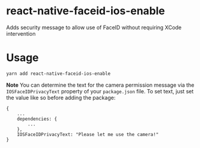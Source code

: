 # react-native-faceid-ios-enable

Adds security message to allow use of FaceID without requiring XCode intervention

# Usage

```bash
yarn add react-native-faceid-ios-enable
```

**Note** You can determine the text for the camera permission message via the `IOSFaceIDPrivacyText` property of your `package.json` file. To set text, just set the value like so before adding the package:

```
{
    ...
    dependencies: {
        ...
    },
    IOSFaceIDPrivacyText: "Please let me use the camera!"
}
```
